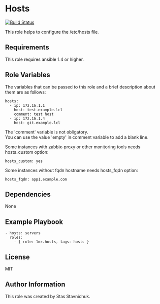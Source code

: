 Hosts
=====
[![Build Status](https://travis-ci.com/1mr/ansible-role-hosts.svg?branch=master)](https://travis-ci.com/1mr/ansible-role-hosts)

This role helps to configure the /etc/hosts file.

Requirements
------------

This role requires ansible 1.4 or higher.

Role Variables
--------------

The variables that can be passed to this role and a brief description about them are as follows:

    hosts:
      - ip: 172.16.1.1
        host: test.example.lcl
        comment: test host
      - ip: 172.16.1.4
        host: git.example.lcl
      
The 'comment' variable is not obligatory.  
You can use the value 'empty' in comment variable to add a blank line.

Some instances with zabbix-proxy or other monitoring tools needs hosts_custom option:

    hosts_custom: yes

Some instances without fqdn hostname needs hosts_fqdn option:

    hosts_fqdn: app1.example.com

Dependencies
------------

None

Example Playbook
----------------

    - hosts: servers
      roles:
        - { role: 1mr.hosts, tags: hosts }

License
-------

MIT

Author Information
------------------

This role was created by Stas Stavnichuk.
